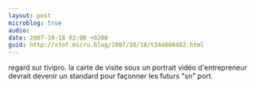 ```yaml
---
layout: post
microblog: true
audio: 
date: 2007-10-18 02:00 +0200
guid: http://xtof.micro.blog/2007/10/18/t344868482.html
---
```

regard sur tivipro. la carte de visite sous un portrait vidéo d'entrepreneur devrait devenir un standard pour façonner les futurs "sn" port.
